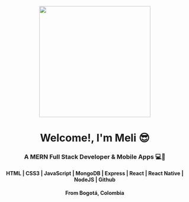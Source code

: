 <div id="header-gif" align="center">
<img src="https://giphy.com/embed/nuufztgCvyJZIuSkgd/video" width="300" />
<h1 align="center">Welcome!, I'm Meli 😎</h1>
<h3 align="center"> A MERN Full Stack Developer & Mobile Apps 💻🧠</h3>
<h4>HTML | CSS3 | JavaScript | MongoDB | Express | React | React Native | NodeJS | Github</h4>
<h4>From Bogotá, Colombia</h4>
<!-- <div style="width:100%"><div style="height:0;padding-bottom:56.25%;position:relative;width:100%"><iframe allowfullscreen="" frameBorder="0" height="100%" src="https://giphy.com/embed/nuufztgCvyJZIuSkgd/video" style="left:0;position:absolute;top:0" width="100%"></iframe></div></div> -->

</div>

<!--
**MelissaUribeRojas21/MelissaUribeRojas21** is a ✨ _special_ ✨ repository because its `README.md` (this file) appears on your GitHub profile.

Here are some ideas to get you started:

- 🔭 I’m currently working on ...
- 🌱 I’m currently learning ...
- 👯 I’m looking to collaborate on ...
- 🤔 I’m looking for help with ...
- 💬 Ask me about ...
- 📫 How to reach me: ...
- 😄 Pronouns: ...
- ⚡ Fun fact: ...
-->
